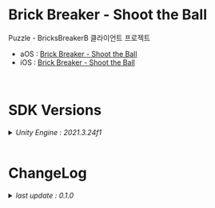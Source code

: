 # Brick Breaker - Shoot the Ball

Puzzle - BricksBreakerB 클라이언트 프로젝트

+ aOS : [Brick Breaker - Shoot the Ball](https://play.google.com/store/apps/details?id=com.ninetap.brickbreaker&hl=en&gl=US)
+ iOS : [Brick Breaker - Shoot the Ball](https://apps.apple.com/app/id1610049465)

<br>

# SDK Versions
<details>
<summary markdown="span"><em>Unity Engine : 2021.3.24f1</em></summary>
<br>

---
+ UnityPackage Version
   - External Dependency Manager : 1.2.176
   - //AppsFlyer : 6.8.5
   - //Facebook : 14.1.0
   - Firebase : 10.7.0
   - //Flurry : 6.0.0
   - IronSource : 7.3.0.1
   - In App Purchasing : 4.8.0

</details>

<br>

# ChangeLog

<details>
<summary markdown="span"><em>last update : 0.1.0</em></summary>
<br>

---
+ 0.0.15
   - Prototype 배포

---
+ 0.0.1
   - Kick Off

</details>